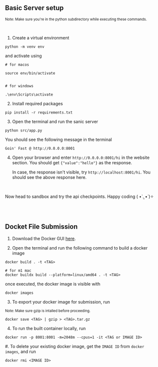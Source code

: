 ## Basic Server setup

<small> Note: Make sure you're in the python subdirectory while executing these commands. </small>

<br>

1. Create a virtual environment

```
python -m venv env
```

and activate using

```
# for macos

source env/bin/activate


# for windows

.\env\Scripts\activate
```

2. Install required packages

```
pip install -r requirements.txt
```

3. Open the terminal and run the sanic server

```
python src/app.py
```

You should see the following message in the terminal

```
Goin' Fast @ http://0.0.0.0:8001
```

4. Open your browser and enter `http://0.0.0.0:8001/hi` in the website section.
   You should get `{"value":"hello"}` as the response.

   In case, the response isn't visible, try `http://localhost:8001/hi`. You should see the above response here.

<br>

Now head to sandbox and try the api checkpoints. Happy coding ( •̀ .̫ •́ )✧

<br>
<br>


## Docket File Submission

1. Download the Docker GUI [here](https://docs.docker.com/get-docker/).

2. Open the terminal and run the following command to build a docker image

```
docker build . -t <TAG>

# for m1 mac
docker buildx build --platform=linux/amd64 . -t <TAG>
```

once executed, the docker image is visible with

```
docker images
```

3. To export your docker image for submission, run

<small> Note: Make sure gzip is intalled before proceeding. </small>

```
docker save <TAG> | gzip > <TAG>.tar.gz
```

4. To run the built container locally, run

```
docker run -p 8001:8001 -m=2048m --cpus=1 -it <TAG or IMAGE ID>
```

#. To delete your existing docker image, get the `IMAGE ID` from `docker images`, and run

```
docker rmi <IMAGE ID>
```